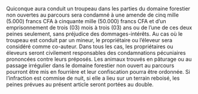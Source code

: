 Quiconque aura conduit un troupeau dans les parties du domaine forestier non ouvertes au parcours sera condamné à une amende de cinq mille (5.000) francs CFA à cinquante mille (50.000) francs CFA et d’un emprisonnement de trois (03) mois à trois (03) ans ou de l’une de ces deux peines seulement, sans préjudice des dommages-intérêts.
Au cas où le troupeau est conduit par un mineur, le propriétaire ou l’éleveur sera considéré comme co-auteur.
Dans tous les cas, les propriétaires ou éleveurs seront civilement responsables des condamnations pécuniaires prononcées contre leurs préposés.
Les animaux trouvés en pâturage ou au passage irrégulier dans le domaine forestier non ouvert au parcours pourront être mis en fourrière et leur confiscation pourra être ordonnée.
Si l’infraction est commise de nuit, si elle a lieu sur un terrain reboisé, les peines prévues au présent article seront portées au double.